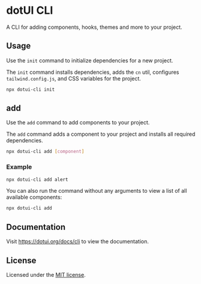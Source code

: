 # dotUI CLI

A CLI for adding components, hooks, themes and more to your project.

## Usage

Use the `init` command to initialize dependencies for a new project.

The `init` command installs dependencies, adds the `cn` util, configures `tailwind.config.js`, and CSS variables for the project.

```bash
npx dotui-cli init
```

## add

Use the `add` command to add components to your project.

The `add` command adds a component to your project and installs all required dependencies.

```bash
npx dotui-cli add [component]
```

### Example

```bash
npx dotui-cli add alert
```

You can also run the command without any arguments to view a list of all available components:

```bash
npx dotui-cli add
```

## Documentation

Visit https://dotui.org/docs/cli to view the documentation.

## License

Licensed under the [MIT license](https://github.com/shadcn/ui/blob/main/LICENSE.md).
